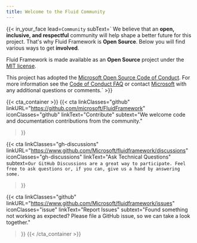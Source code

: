 ```yaml
---
title: Welcome to the Fluid Community
---
```


{{< in_your_face
    lead=`Community`
    subText=`
We believe that an **open, inclusive, and respectful** community will help shape a better future for this project. That's why Fluid Framework is **Open Source**. Below you will find various ways to get **involved**.

Fluid Framework is made available as an **Open Source** project under
the [MIT license](https://github.com/microsoft/FluidFramework/blob/main/LICENSE).

This project has adopted the [Microsoft Open Source Code of
Conduct](https://opensource.microsoft.com/codeofconduct/).
For more information see the [Code of Conduct
FAQ](https://opensource.microsoft.com/codeofconduct/faq/) or
contact [Microsoft](mailto:opencode@microsoft.com)
with any additional questions or comments.`
    >}}

{{< cta_container  >}}
  {{< cta
    linkClasses="github"
    linkURL="https://github.com/microsoft/FluidFramework"
    iconClasses="github"
    linkText="Contribute"
    subtext="We welcome code and documentation contributions from the community."
  >}}

  {{< cta
    linkClasses="gh-discussions"
    linkURL="https://www.github.com/Microsoft/fluidframework/discussions"
    iconClasses="gh-discussions"
    linkText="Ask Technical Questions"
    subtext=`Our GitHub Discussions are a great way to participate. Feel free to ask questions or, if you can, give us a hand by answering some.`
  >}}

  {{< cta
    linkClasses="github"
    linkURL="https://www.github.com/Microsoft/fluidframework/issues"
    iconClasses="issue"
    linkText="Report Issues"
    subtext="Found something not working as expected? Please file a GitHub issue, so we can take a look together."
  >}}
{{< /cta_container  >}}

